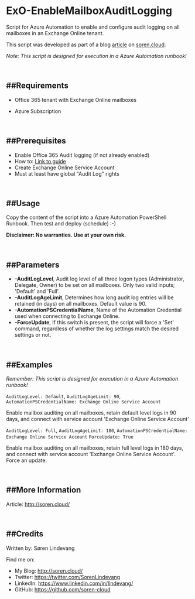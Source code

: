 ExO-EnableMailboxAuditLogging
===========
Script for Azure Automation to enable and configure audit logging on all mailboxes in an Exchange Online tenant.

This script was developed as part of a blog [article] on [soren.cloud].

*Note: This script is designed for execution in a Azure Automation runbook!*

<br />

##Requirements
------------
* Office 365 tenant with Exchange Online mailboxes 
 
* Azure Subscription

<br />

##Prerequisites
------------
* Enable Office 365 Audit logging (if not already enabled)
 * How to: [Link to guide]
* Create Exchange Online Service Account
 * Must at least have global "Audit Log" rights

<br />

##Usage
-----------
Copy the content of the script into a Azure Automation PowerShell Runbook. Then test and deploy (schedule) :-)

**Disclaimer: No warranties. Use at your own risk.**

<br />

##Parameters
-----------
* **-AuditLogLevel**, Audit log level of all three logon types (Administrator, Delegate, Owner) to be set on all mailboxes. Only two valid inputs; 'Default' and 'Full'.
* **-AuditLogAgeLimit**, Determines how long audit log entries will be retained (in days) on all mailboxes. Default value is 90.
* **-AutomationPSCredentialName**, Name of the Automation Credential used when connecting to Exchange Online.
* **-ForceUpdate**, If this switch is present, the script will force a 'Set' command, regardless of whether the log settings match the desired settings or not.

<br />


##Examples
------------
*Remember: This script is designed for execution in a Azure Automation runbook!*

`AuditLogLevel: Default`, `AuditLogAgeLimit: 90`, `AutomationPSCredentialName: Exchange Online Service Account`

Enable mailbox auditing on all mailboxes, retain default level logs in 90 days, and connect with service account 'Exchange Online Service Account'

`AuditLogLevel: Full`, `AuditLogAgeLimit: 180`, `AutomationPSCredentialName: Exchange Online Service Account` `ForceUpdate: True`

Enable mailbox auditing on all mailboxes, retain full level logs in 180 days, and connect with service account 'Exchange Online Service Account'. Force an update.

<br />

##More Information
---------------

Article: <http://soren.cloud/>

<br />

##Credits
---------------
Written by: Søren Lindevang

Find me on:

* My Blog: <http://soren.cloud/>
* Twitter: <https://twitter.com/SorenLindevang>
* LinkedIn: <https://www.linkedin.com/in/lindevang/>
* GitHub: <https://github.com/soren-cloud>

[article]: http://soren.cloud/
[my blog]: http://soren.cloud/
[soren.cloud]: http://soren.cloud/
[Link to guide]: https://support.office.com/en-us/article/turn-office-365-audit-log-search-on-or-off-e893b19a-660c-41f2-9074-d3631c95a014